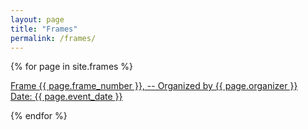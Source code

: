 ```yaml
---
layout: page
title: "Frames"
permalink: /frames/
---
```


{% for page in site.frames %}
  <p>
  <a class="page-link" href="{{ page.url | prepend: site.baseurl }}">Frame {{ page.frame_number }}, -- Organized by {{ page.organizer }}<br />
  Date: {{ page.event_date }}<br /></a>
  </p>
{% endfor %}
